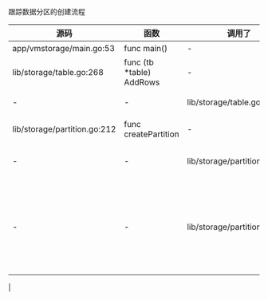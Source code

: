 跟踪数据分区的创建流程

| 源码 | 函数 | 调用了 | 被调函数 | 说明 |
| ---- | ---- | ---- | ---- | ---- |
| app/vmstorage/main.go:53 | func main() | - | - | 入口 |
| lib/storage/table.go:268 | func (tb *table) AddRows | - | - | 添加行 |
| - | - | lib/storage/table.go:363 | createPartition | 创建新的分区 |
| lib/storage/partition.go:212 | func createPartition | - | - | 创建数据分区 |
| - | - | lib/storage/partition.go:225 | newPartition | 构造partition对象 |
| - | - | lib/storage/partition.go:227 | pt.startMergeWorkers() | small part和big part开启N个协程，N等于CPU核数 |
| 